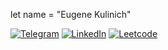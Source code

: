 let name =
"Eugene Kulinich"

[![Telegram](https://img.shields.io/badge/Telegram-ping-%232CA5E0?style=flat&logo=telegram)](https://t.me/n_vart)
[![LinkedIn](https://img.shields.io/badge/LinkedIn-profile-%230e76a8?style=flat&logo=linkedin)](https://www.linkedin.com/in/evgeny-kulinich-719965124/)
[![Leetcode](https://img.shields.io/badge/leetcode-profile-yellow?style=flat&logo=leetcode)](https://leetcode.com/n-vart/)


